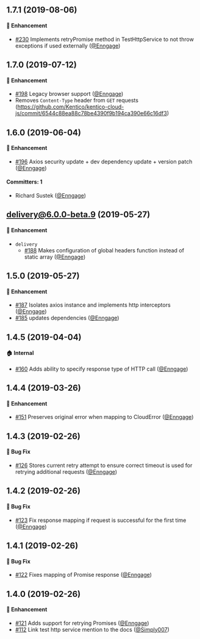 ## 1.7.1 (2019-08-06)

#### :rocket: Enhancement
  * [#230](https://github.com/Kentico/kentico-cloud-js/pull/230) Implements retryPromise method in TestHttpService to not throw exceptions if used externally ([@Enngage](https://github.com/Enngage))

## 1.7.0 (2019-07-12)

#### :rocket: Enhancement
  * [#198](https://github.com/Kentico/kentico-cloud-js/pull/198) Legacy browser support ([@Enngage](https://github.com/Enngage))
  * Removes `Content-Type` header from `GET` requests (https://github.com/Kentico/kentico-cloud-js/commit/6544c88ea88c78be4390f9b194ca390e66c16df3)

## 1.6.0 (2019-06-04)

#### :rocket: Enhancement
  * [#196](https://github.com/Kentico/kentico-cloud-js/pull/196) Axios security update + dev dependency update + version patch ([@Enngage](https://github.com/Enngage))

#### Committers: 1
- Richard Sustek ([@Enngage](https://github.com/Enngage))


## delivery@6.0.0-beta.9 (2019-05-27)

#### :rocket: Enhancement
* `delivery`
  * [#188](https://github.com/Kentico/kentico-cloud-js/pull/188) Makes configuration of global headers function instead of static array ([@Enngage](https://github.com/Enngage))

## 1.5.0 (2019-05-27)

#### :rocket: Enhancement
  * [#187](https://github.com/Kentico/kentico-cloud-js/pull/187) Isolates axios instance and implements http interceptors  ([@Enngage](https://github.com/Enngage))
  * [#185](https://github.com/Kentico/kentico-cloud-js/pull/185) updates dependencies ([@Enngage](https://github.com/Enngage))

## 1.4.5 (2019-04-04)

#### :house: Internal
  * [#160](https://github.com/Kentico/kentico-cloud-js/pull/160) Adds ability to specify response type of HTTP call ([@Enngage](https://github.com/Enngage))

## 1.4.4 (2019-03-26)

#### :rocket: Enhancement
  * [#151](https://github.com/Kentico/kentico-cloud-js/pull/151) Preserves original error when mapping to CloudError ([@Enngage](https://github.com/Enngage))

## 1.4.3 (2019-02-26)

#### :bug: Bug Fix
  * [#126](https://github.com/Kentico/kentico-cloud-js/pull/126) Stores current retry attempt to ensure correct timeout is used for retrying additional requests ([@Enngage](https://github.com/Enngage))
  
## 1.4.2 (2019-02-26)

#### :bug: Bug Fix
  * [#123](https://github.com/Kentico/kentico-cloud-js/pull/123) Fix response mapping if request is successful for the first time ([@Enngage](https://github.com/Enngage))
  
## 1.4.1 (2019-02-26)

#### :bug: Bug Fix
  * [#122](https://github.com/Kentico/kentico-cloud-js/pull/122) Fixes mapping of Promise response ([@Enngage](https://github.com/Enngage))
  
## 1.4.0 (2019-02-26)

#### :rocket: Enhancement
  * [#121](https://github.com/Kentico/kentico-cloud-js/pull/121) Adds support for retrying Promises ([@Enngage](https://github.com/Enngage))
  * [#112](https://github.com/Kentico/kentico-cloud-js/pull/112) Link test http service mention to the docs ([@Simply007](https://github.com/Simply007))
